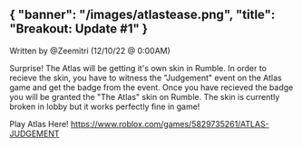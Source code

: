 {
  "banner": "/images/atlastease.png",
  "title": "Breakout: Update #1"
}
---
Written by @Zeemitri (12/10/22 @ 0:00AM)


Surprise! The Atlas will be getting it's own skin in Rumble. In order to recieve the skin, you have to witness the "Judgement" event on the Atlas game and get the badge from the event. Once you have recieved the badge you will be granted the "The Atlas" skin on Rumble. The skin is currently broken in lobby but it works perfectly fine in game!

Play Atlas Here! 
https://www.roblox.com/games/5829735261/ATLAS-JUDGEMENT 

[def]: /images/atlastease.png
